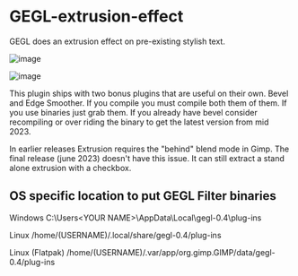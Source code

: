 # GEGL-extrusion-effect
GEGL does an extrusion effect on pre-existing stylish text. 

![image](https://github.com/LinuxBeaver/GEGL-extrusion-effect/assets/78667207/3d6dc1ed-95aa-4bd5-9112-5764778e58f4)

![image](https://github.com/LinuxBeaver/GEGL-extrusion-effect/assets/78667207/d19ecb01-b3c9-425f-aa07-425e7521598b)


This plugin ships with two bonus plugins that are useful on their own. Bevel and Edge Smoother. If you compile you must compile both them of them. If you use binaries just grab them. If you already have bevel consider recompiling or over riding the binary to get the latest version from mid 2023. 

 
In earlier releases Extrusion requires the "behind" blend mode in Gimp. The final release (june 2023) doesn't have this issue. It can still extract a stand alone extrusion with a checkbox.
 

## OS specific location to put GEGL Filter binaries 

Windows
 C:\\Users\<YOUR NAME>\AppData\Local\gegl-0.4\plug-ins
 
 Linux 
 /home/(USERNAME)/.local/share/gegl-0.4/plug-ins
 
 Linux (Flatpak)
 /home/(USERNAME)/.var/app/org.gimp.GIMP/data/gegl-0.4/plug-ins

